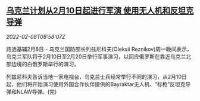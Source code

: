 <!--1644310863000-->
[乌克兰计划从2月10日起进行军演 使用无人机和反坦克导弹](https://cn.reuters.com/article/ukraine-military-drill-0208-idCNKBS2KD0UF)
------

<div><i>2022-02-08T08:58:07Z</i></div><p>路透基辅2月8日 - 乌克兰国防部长列兹尼科夫(Oleksii Reznikov)周一晚间表示，乌克兰军队将于2月10日至2月20日举行军事演习，以回应俄罗斯在靠近乌克兰北部边境的白俄罗斯举行的演习。</p><p>列兹尼科夫告诉当地一家电视台，乌克兰士兵经常举行不同的演习，从2月10日起，他们将开始演习使用外国合作伙伴提供的Bayraktar无人机、“标枪”反坦克导弹和NLAW导弹。(完)</p>
